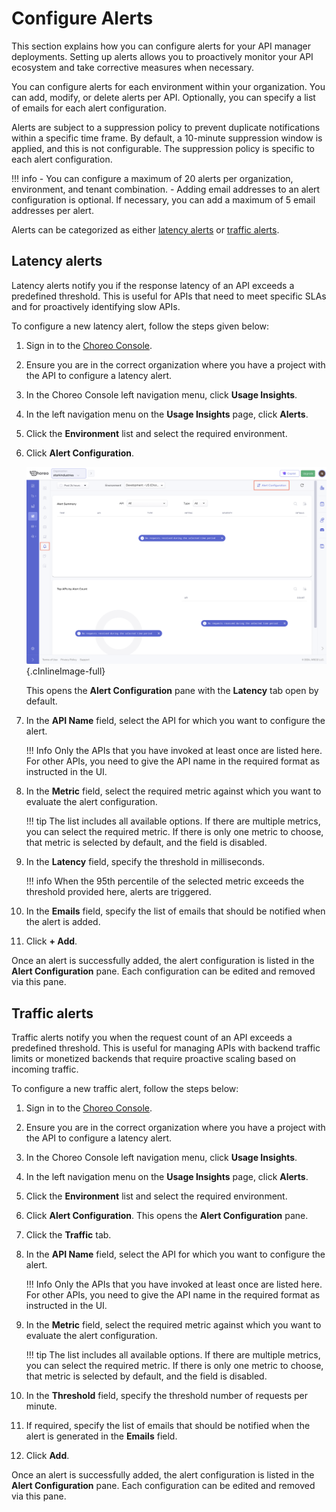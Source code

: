# Configure Alerts

This section explains how you can configure alerts for your API manager deployments. Setting up alerts allows you to proactively monitor your API ecosystem and take corrective measures when necessary.

You can configure alerts for each environment within your organization. You can add, modify, or delete alerts per API. Optionally, you can specify a list of emails for each alert configuration.

Alerts are subject to a suppression policy to prevent duplicate notifications within a specific time frame. By default, a 10-minute suppression window is applied, and this is not configurable. The suppression policy is specific to each alert configuration.

!!! info
    - You can configure a maximum of 20 alerts per organization, environment, and tenant combination.
    - Adding email addresses to an alert configuration is optional. If necessary, you can add a maximum of 5 email addresses per alert.
    
Alerts can be categorized as either [latency alerts](#latency-alerts) or [traffic alerts](#traffic-alerts).

## Latency alerts

Latency alerts notify you if the response latency of an API exceeds a predefined threshold. This is useful for APIs that need to meet specific SLAs and for proactively identifying slow APIs.

To configure a new latency alert, follow the steps given below:

1. Sign in to the [Choreo Console](https://console.choreo.dev/).
2. Ensure you are in the correct organization where you have a project with the API to configure a latency alert.
3. In the Choreo Console left navigation menu, click **Usage Insights**. 
4. In the left navigation menu on the **Usage Insights** page, click **Alerts**.
5. Click the **Environment** list and select the required environment. 
6. Click **Alert Configuration**.

	![Configure alerts](../../assets/img/monitoring-and-insights/alerts/alert-configuration.png){.cInlineImage-full}

    This opens the **Alert Configuration** pane with the **Latency** tab open by default.

7. In the **API Name** field, select the API for which you want to configure the alert.

    !!! Info
        Only the APIs that you have invoked at least once are listed here. For other APIs, you need to give the API name in the required format as instructed in the UI.
        
8. In the **Metric** field, select the required metric against which you want to evaluate the alert configuration.

    !!! tip
        The list includes all available options. If there are multiple metrics, you can select the required metric. If there is only one metric to choose, that metric is selected by default, and the field is disabled. 

9.  In the **Latency** field, specify the threshold in milliseconds.

    !!! info
        When the 95th percentile of the selected metric exceeds the threshold provided here, alerts are triggered.
        
10. In the **Emails** field, specify the list of emails that should be notified when the alert is added.
        
11. Click **+ Add**.

Once an alert is successfully added, the alert configuration is listed in the **Alert Configuration** pane. Each configuration can be edited and removed via this pane.

## Traffic alerts

Traffic alerts notify you when the request count of an API exceeds a predefined threshold. This is useful for managing APIs with backend traffic limits or monetized backends that require proactive scaling based on incoming traffic.

To configure a new traffic alert, follow the steps below:

1. Sign in to the [Choreo Console](https://console.choreo.dev/).
2. Ensure you are in the correct organization where you have a project with the API to configure a latency alert.
3. In the Choreo Console left navigation menu, click **Usage Insights**. 
4. In the left navigation menu on the **Usage Insights** page, click **Alerts**.
5. Click the **Environment** list and select the required environment. 
6. Click **Alert Configuration**. This opens the **Alert Configuration** pane.
7. Click the **Traffic** tab.
8. In the **API Name** field, select the API for which you want to configure the alert.

    !!! Info
        Only the APIs that you have invoked at least once are listed here. For other APIs, you need to give the API name in the required format as instructed in the UI.
        
9.  In the **Metric** field, select the required metric against which you want to evaluate the alert configuration.

    !!! tip
        The list includes all available options. If there are multiple metrics, you can select the required metric. If there is only one metric to choose, that metric is selected by default, and the field is disabled.
        
10. In the **Threshold** field, specify the threshold number of requests per minute.

11. If required, specify the list of emails that should be notified when the alert is generated in the **Emails** field.

12. Click **Add**.

Once an alert is successfully added, the alert configuration is listed in the **Alert Configuration** pane. Each configuration can be edited and removed via this pane.
